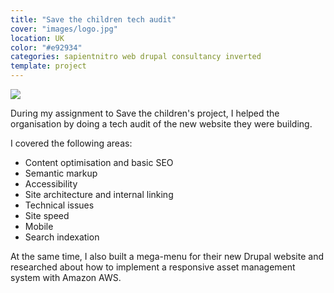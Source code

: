 ```yaml
---
title: "Save the children tech audit"
cover: "images/logo.jpg"
location: UK
color: "#e92934"
categories: sapientnitro web drupal consultancy inverted
template: project
---
```


![](/work/savethechildren/images/1.png)

During my assignment to Save the children's project, I helped the organisation by doing a tech audit of the new website they were building.

I covered the following areas:

* Content optimisation and basic SEO
* Semantic markup
* Accessibility
* Site architecture and internal linking
* Technical issues
* Site speed
* Mobile
* Search indexation

At the same time, I also built a mega-menu for their new Drupal website and researched about how to implement a responsive asset management system with Amazon AWS.
